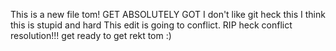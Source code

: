 This is a new file tom!
GET ABSOLUTELY GOT
I don't like git heck this
I think this is stupid and hard
This edit is going to conflict.
RIP
heck conflict resolution!!!
get ready to get rekt tom :)
